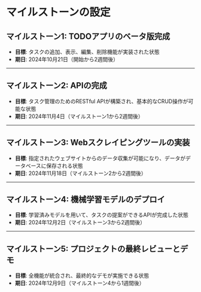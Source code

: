 # マイルストーンの設定

## マイルストーン1: TODOアプリのベータ版完成
- **目標**: タスクの追加、表示、編集、削除機能が実装された状態
- **期日**: 2024年10月21日（開始から2週間後）

---

## マイルストーン2: APIの完成
- **目標**: タスク管理のためのRESTful APIが構築され、基本的なCRUD操作が可能な状態
- **期日**: 2024年11月4日（マイルストーン1から2週間後）

---

## マイルストーン3: Webスクレイピングツールの実装
- **目標**: 指定されたウェブサイトからのデータ収集が可能になり、データがデータベースに保存される状態
- **期日**: 2024年11月18日（マイルストーン2から2週間後）

---

## マイルストーン4: 機械学習モデルのデプロイ
- **目標**: 学習済みモデルを用いて、タスクの提案ができるAPIが完成した状態
- **期日**: 2024年12月2日（マイルストーン3から2週間後）

---

## マイルストーン5: プロジェクトの最終レビューとデモ
- **目標**: 全機能が統合され、最終的なデモが実施できる状態
- **期日**: 2024年12月9日（マイルストーン4から1週間後）
